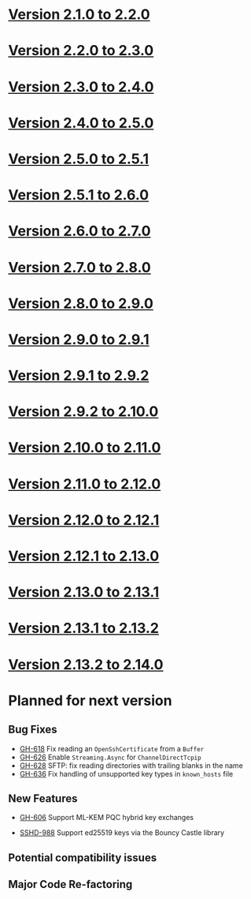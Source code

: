 # [Version 2.1.0 to 2.2.0](./docs/changes/2.2.0.md)

# [Version 2.2.0 to 2.3.0](./docs/changes/2.3.0.md)

# [Version 2.3.0 to 2.4.0](./docs/changes/2.4.0.md)

# [Version 2.4.0 to 2.5.0](./docs/changes/2.5.0.md)

# [Version 2.5.0 to 2.5.1](./docs/changes/2.5.1.md)

# [Version 2.5.1 to 2.6.0](./docs/changes/2.6.0.md)

# [Version 2.6.0 to 2.7.0](./docs/changes/2.7.0.md)

# [Version 2.7.0 to 2.8.0](./docs/changes/2.8.0.md)

# [Version 2.8.0 to 2.9.0](./docs/changes/2.9.0.md)

# [Version 2.9.0 to 2.9.1](./docs/changes/2.9.1.md)

# [Version 2.9.1 to 2.9.2](./docs/changes/2.9.2.md)

# [Version 2.9.2 to 2.10.0](./docs/changes/2.10.0.md)

# [Version 2.10.0 to 2.11.0](./docs/changes/2.11.0.md)

# [Version 2.11.0 to 2.12.0](./docs/changes/2.12.0.md)

# [Version 2.12.0 to 2.12.1](./docs/changes/2.12.1.md)

# [Version 2.12.1 to 2.13.0](./docs/changes/2.13.0.md)

# [Version 2.13.0 to 2.13.1](./docs/changes/2.13.1.md)

# [Version 2.13.1 to 2.13.2](./docs/changes/2.13.2.md)

# [Version 2.13.2 to 2.14.0](./docs/changes/2.14.0.md)

# Planned for next version

## Bug Fixes

* [GH-618](https://github.com/apache/mina-sshd/issues/618) Fix reading an `OpenSshCertificate` from a `Buffer`
* [GH-626](https://github.com/apache/mina-sshd/issues/626) Enable `Streaming.Async` for `ChannelDirectTcpip`
* [GH-628](https://github.com/apache/mina-sshd/issues/628) SFTP: fix reading directories with trailing blanks in the name
* [GH-636](https://github.com/apache/mina-sshd/issues/636) Fix handling of unsupported key types in `known_hosts` file

## New Features

* [GH-606](https://github.com/apache/mina-sshd/issues/606) Support ML-KEM PQC hybrid key exchanges

* [SSHD-988](https://issues.apache.org/jira/projects/SSHD/issues/SSHD-988) Support ed25519 keys via the Bouncy Castle library

## Potential compatibility issues

## Major Code Re-factoring

